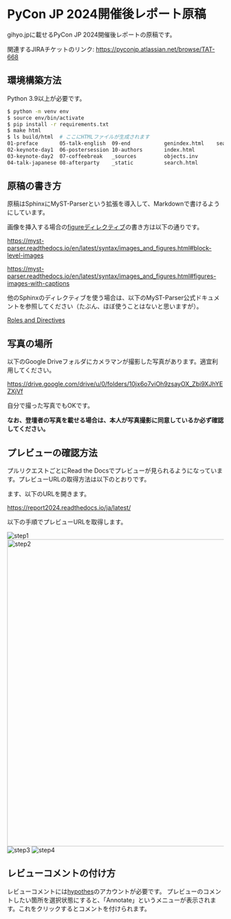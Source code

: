 # PyCon JP 2024開催後レポート原稿

gihyo.jpに載せるPyCon JP 2024開催後レポートの原稿です。

関連するJIRAチケットのリンク: https://pyconjp.atlassian.net/browse/TAT-668

## 環境構築方法
Python 3.9以上が必要です。

```bash
$ python -m venv env
$ source env/bin/activate
$ pip install -r requirements.txt
$ make html
$ ls build/html  # ここにHTMLファイルが生成されます
01-preface       05-talk-english  09-end           genindex.html    searchindex.js
02-keynote-day1  06-postersession 10-authors       index.html
03-keynote-day2  07-coffeebreak   _sources         objects.inv
04-talk-japanese 08-afterparty    _static          search.html
```

## 原稿の書き方
原稿はSphinxにMyST-Parserという拡張を導入して、Markdownで書けるようにしています。

画像を挿入する場合の[figureディレクティブ](https://sphinx-users.jp/reverse-dict/images/caption.html)の書き方は以下の通りです。

https://myst-parser.readthedocs.io/en/latest/syntax/images_and_figures.html#block-level-images

https://myst-parser.readthedocs.io/en/latest/syntax/images_and_figures.html#figures-images-with-captions

他のSphinxのディレクティブを使う場合は、以下のMyST-Parser公式ドキュメントを参照してください（たぶん、ほぼ使うことはないと思いますが）。

[Roles and Directives](https://myst-parser.readthedocs.io/en/latest/syntax/roles-and-directives.html)

## 写真の場所
以下のGoogle Driveフォルダにカメラマンが撮影した写真があります。適宜利用してください。

https://drive.google.com/drive/u/0/folders/10jx6o7viOh9zsayOX_Zbi9XJhYEZXjVf

自分で撮った写真でもOKです。

**なお、登壇者の写真を載せる場合は、本人が写真撮影に同意しているか必ず確認してください。**

## プレビューの確認方法
プルリクエストごとにRead the Docsでプレビューが見られるようになっています。プレビューURLの取得方法は以下のとおりです。

ます、以下のURLを開きます。

https://report2024.readthedocs.io/ja/latest/

以下の手順でプレビューURLを取得します。

![step1](https://github.com/user-attachments/assets/554d2bae-1d67-4670-91d7-da9548465bf1)
<img width="712" alt="step2" src="https://github.com/user-attachments/assets/4cc514ef-a967-437e-bbc5-a63bf3febb01">
![step3](https://github.com/user-attachments/assets/2667206c-7520-4dec-8b95-c67d8a3a2670)
![step4](https://github.com/user-attachments/assets/e010ef5c-58c0-4100-9eb7-804d2c1477b9)

## レビューコメントの付け方
レビューコメントには[hypothes](https://web.hypothes.is/)のアカウントが必要です。
プレビューのコメントしたい箇所を選択状態にすると、「Annotate」というメニューが表示されます。これをクリックするとコメントを付けられます。
